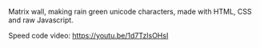 Matrix wall, making rain green unicode characters, made with HTML, CSS and raw Javascript.

Speed code video: 
https://youtu.be/1d7TzlsOHsI
